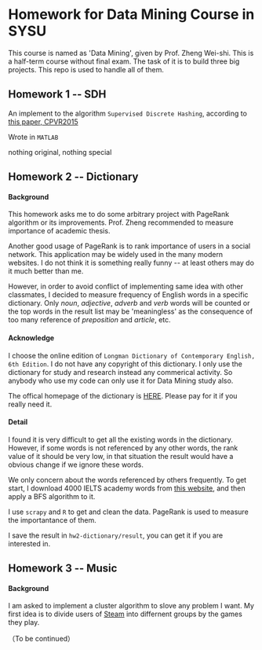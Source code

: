 # Homework for Data Mining Course in SYSU

This course is named as 'Data Mining', given by Prof. Zheng Wei-shi. This is a half-term course without final exam. The task of it is to build three big projects. This repo is used to handle all of them.

## Homework 1 -- SDH

An implement to the algorithm ``Supervised Discrete Hashing``, according to [this paper, CPVR2015](https://www.cv-foundation.org/openaccess/content_cvpr_2015/papers/Shen_Supervised_Discrete_Hashing_2015_CVPR_paper.pdf)

Wrote in ``MATLAB``

nothing original, nothing special

## Homework 2 -- Dictionary

#### Background 

This homework asks me to do some arbitrary project with PageRank algorithm or its improvements. Prof. Zheng recommended to measure importance of academic thesis. 

Another good usage of PageRank is to rank importance of users in a social network. This application may be widely used in the many modern websites. I do not think it is something really funny -- at least others may do it much better than me.

However, in order to avoid conflict of implementing same idea with other classmates, I decided to measure  frequency of English words in a specific dictionary. Only *noun*, *adjective*, *adverb* and *verb* words will be counted or the top words in the result list may be 'meaningless' as the consequence of too many reference of *preposition* and *article*, etc.

#### Acknowledge

I choose the online edition of ``Longman Dictionary of Contemporary English, 6th Edition``. I do not have any copyright of this dictionary. I only use the dictionary for study and research instead any commerical activity. So anybody who use my code can only use it for Data Mining study also. 

The offical homepage of the dictionary is [HERE](http://global.longmandictionaries.com). Please pay for it if you really need it.

#### Detail

I found it is very difficult to get all the existing words in the dictionary. However, if some words is not referenced by any other words, the rank value of it should be very low, in that situation the result would have a obvious change if we ignore these words.

We only concern about the words referenced by others frequently. To get start, I download 4000 IELTS academy words from [this website](https://www.examword.com/ielts-list/4000-academic-word-1?la=en), and then apply a BFS algorithm to it.

I use ``scrapy`` and ``R`` to get and clean the data. PageRank is used to measure the importantance of them.

I save the result in ``hw2-dictionary/result``, you can get it if you are interested in. 

## Homework 3 -- Music

#### Background

I am asked to implement a cluster algorithm to slove any problem I want. My first idea is to divide users of [Steam](store.steampowered.com) into differnent groups by the games they play. 

（To be continued）
